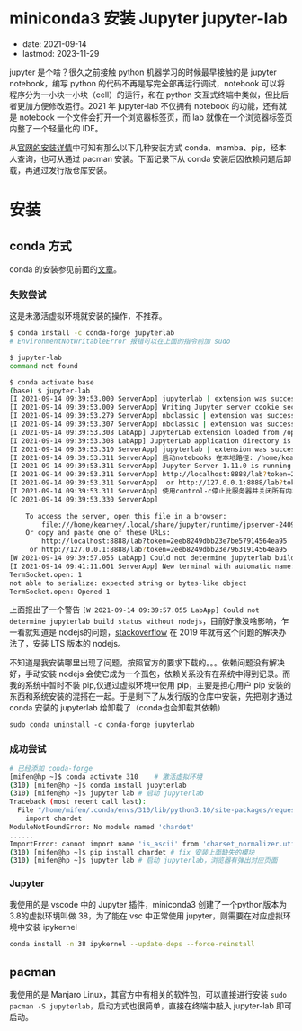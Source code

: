 # miniconda3 安装 Jupyter jupyter-lab
- date: 2021-09-14
- lastmod: 2023-11-29

jupyter 是个啥？很久之前接触 python 机器学习的时候最早接触的是 jupyter notebook，编写 python 的代码不再是写完全部再运行调试，notebook 可以将程序分为一小块一小块（cell）的运行，和在 python 交互式终端中类似，但比后者更加方便修改运行。2021 年 jupyter-lab 不仅拥有 notebook 的功能，还有就是 notebook 一个文件会打开一个浏览器标签页，而 lab 就像在一个浏览器标签页内整了一个轻量化的 IDE。

从[官网的安装详情](https://jupyter.org/install.html)中可知有那么以下几种安装方式 conda、mamba、pip，经本人查询，也可从通过 pacman 安装。下面记录下从 conda 安装后因依赖问题后卸载，再通过发行版仓库安装。

# 安装
## conda 方式
conda 的安装参见前面的[文章](./conda.md)。

### 失败尝试

这是未激活虚拟环境就安装的操作，不推荐。

```bash
$ conda install -c conda-forge jupyterlab
# EnvironmentNotWritableError 报错可以在上面的指令前加 sudo

$ jupyter-lab
command not found

$ conda activate base
(base) $ jupyter-lab
[I 2021-09-14 09:39:53.000 ServerApp] jupyterlab | extension was successfully linked.
[I 2021-09-14 09:39:53.009 ServerApp] Writing Jupyter server cookie secret to /home/kearney/.local/share/jupyter/runtime/jupyter_cookie_secret
[I 2021-09-14 09:39:53.279 ServerApp] nbclassic | extension was successfully linked.
[I 2021-09-14 09:39:53.307 ServerApp] nbclassic | extension was successfully loaded.
[I 2021-09-14 09:39:53.308 LabApp] JupyterLab extension loaded from /opt/miniconda3/lib/python3.9/site-packages/jupyterlab
[I 2021-09-14 09:39:53.308 LabApp] JupyterLab application directory is /opt/miniconda3/share/jupyter/lab
[I 2021-09-14 09:39:53.310 ServerApp] jupyterlab | extension was successfully loaded.
[I 2021-09-14 09:39:53.311 ServerApp] 启动notebooks 在本地路径: /home/kearney/Documents/BackMountainDevil.github.io
[I 2021-09-14 09:39:53.311 ServerApp] Jupyter Server 1.11.0 is running at:
[I 2021-09-14 09:39:53.311 ServerApp] http://localhost:8888/lab?token=2eeb8249dbb23e7963195c9dacae6bb719be57914564ea95
[I 2021-09-14 09:39:53.311 ServerApp]  or http://127.0.0.1:8888/lab?token=2eeb8249dbb23e7963195c9dacae6bb719be57914564ea95
[I 2021-09-14 09:39:53.311 ServerApp] 使用control-c停止此服务器并关闭所有内核(两次跳过确认).
[C 2021-09-14 09:39:53.330 ServerApp] 
    
    To access the server, open this file in a browser:
        file:///home/kearney/.local/share/jupyter/runtime/jpserver-2409-open.html
    Or copy and paste one of these URLs:
        http://localhost:8888/lab?token=2eeb8249dbb23e7be57914564ea95
     or http://127.0.0.1:8888/lab?token=2eeb8249dbb23e79631914564ea95
[W 2021-09-14 09:39:57.055 LabApp] Could not determine jupyterlab build status without nodejs
[I 2021-09-14 09:41:11.601 ServerApp] New terminal with automatic name: 1
TermSocket.open: 1
not able to serialize: expected string or bytes-like object
TermSocket.open: Opened 1
```

上面报出了一个警告 `[W 2021-09-14 09:39:57.055 LabApp] Could not determine jupyterlab build status without nodejs`，目前好像没啥影响，乍一看就知道是 nodejs的问题，[stackoverflow](https://stackoverflow.com/questions/51027976/could-not-determine-jupyterlab-build-status-without-nodejs) 在 2019 年就有这个问题的解决办法了，安装 LTS 版本的 nodejs。

不知道是我安装哪里出现了问题，按照官方的要求下载的。。。依赖问题没有解决好，手动安装 nodejs 会使它成为一个孤包，依赖关系没有在系统中得到记录。而我的系统中暂时不装 pip,仅通过虚拟环境中使用 pip，主要是担心用户 pip 安装的东西和系统安装的混搭在一起。于是剩下了从发行版的仓库中安装，先把刚才通过 conda 安装的 jupyterlab 给卸载了（conda也会卸载其依赖）

`sudo conda uninstall -c conda-forge jupyterlab`

### 成功尝试

```bash
# 已经添加 conda-forge
[mifen@hp ~]$ conda activate 310    # 激活虚拟环境
(310) [mifen@hp ~]$ conda install jupyterlab
(310) [mifen@hp ~]$ jupyter lab # 启动 jupyterlab
Traceback (most recent call last):                                                                  
  File "/home/mifen/.conda/envs/310/lib/python3.10/site-packages/requests/compat.py", line 11, in <module>                                                                                              
    import chardet                                                                                  
ModuleNotFoundError: No module named 'chardet'
......
ImportError: cannot import name 'is_ascii' from 'charset_normalizer.utils' (/home/mifen/.conda/envs/310/lib/python3.10/site-packages/charset_normalizer/utils.py)
(310) [mifen@hp ~]$ pip install chardet # fix 安装上面缺失的模块
(310) [mifen@hp ~]$ jupyter lab # 启动 jupyterlab，浏览器有弹出对应页面
```

### Jupyter

我使用的是 vscode 中的 Jupyter 插件，miniconda3 创建了一个python版本为3.8的虚拟环境叫做 38，为了能在 vsc 中正常使用 jupyter，则需要在对应虚拟环境中安装 ipykernel

```bash
conda install -n 38 ipykernel --update-deps --force-reinstall
```

## pacman

我使用的是 Manjaro Linux，其官方中有相关的软件包，可以直接进行安装 `sudo pacman -S jupyterlab`，启动方式也很简单，直接在终端中敲入 jupyter-lab 即可启动。
